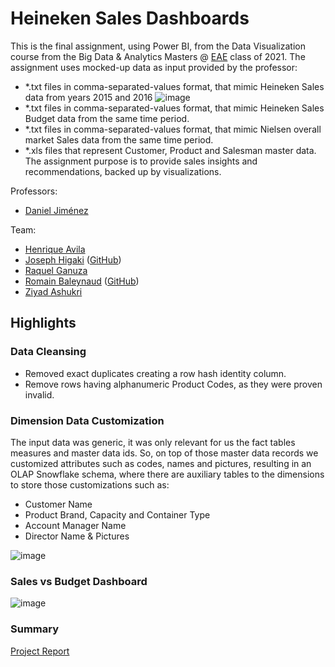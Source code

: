 # Heineken Sales Dashboards 
This is the final assignment, using Power BI, from the Data Visualization course from the Big Data &amp; Analytics Masters @ [EAE](https://www.eae.es/) class of 2021.
The assignment uses mocked-up data as input provided by the professor:
* *.txt files in comma-separated-values format, that mimic Heineken Sales data from years 2015 and 2016
![image](https://user-images.githubusercontent.com/11904085/123307883-4d287200-d523-11eb-9f63-4594f4517122.png)
*  *.txt files in comma-separated-values format, that mimic Heineken Sales Budget data from the same time period.
* *.txt files in comma-separated-values format, that mimic Nielsen overall market Sales data from the same time period.
* *.xls files that represent Customer, Product and Salesman master data.
The assignment purpose is to provide sales insights and recommendations, backed up by visualizations.

Professors:
* [Daniel Jiménez](https://www.linkedin.com/in/daniel-jim%C3%A9nez-75104452/)

Team: 
* [Henrique Avila](https://www.linkedin.com/in/henrique-avila-101170a0/) 
* [Joseph Higaki](https://www.linkedin.com/in/josephhigaki/) ([GitHub](https://github.com/joseph-higaki/))
* [Raquel Ganuza](https://www.linkedin.com/in/raquel-ganuza-catal%C3%A1n/)
* [Romain Baleynaud](https://www.linkedin.com/in/romain-baleynaud/) ([GitHub](https://github.com/RomainBal)) 
* [Ziyad Ashukri](https://www.linkedin.com/in/ziyadashukri/)


## Highlights
### Data Cleansing
* Removed exact duplicates creating a row hash identity column.
* Remove rows having alphanumeric Product Codes, as they were proven invalid.
### Dimension Data Customization
The input data was generic, it was only relevant for us the fact tables measures and master data ids. 
So, on top of those master data records we customized attributes such as codes, names and pictures, resulting in an OLAP Snowflake schema, where there are auxiliary tables to the dimensions to store those customizations such as:
* Customer Name
* Product Brand, Capacity and Container Type 
* Account Manager Name
* Director Name & Pictures

![image](https://user-images.githubusercontent.com/11904085/123308110-9082e080-d523-11eb-85d8-9b120008ccac.png)

### Sales vs Budget Dashboard
![image](https://user-images.githubusercontent.com/11904085/123312254-5ec04880-d528-11eb-8fd6-2f8399c6e8cc.png)

### Summary 
[Project Report](https://github.com/joseph-higaki/visualization_heineken_sales/blob/d28ee21b818be2786f5974bfae1d02af085d4b89/HEINEKEN%20DOCUMENTATION.pdf)


